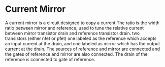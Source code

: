 # Current Mirror
A current mirror is a circuit designed to copy a current
The ratio is the width ratio between mirror and reference, used to tune the relative current between mirror transistor drain and reference transistor drain.
two transistors (either nfet or pfet) one labeled as the reference which accepts an input current at the drain, and one labeled as mirror which has the output current at the drain. The sources of reference and mirror are connected and the gates of reference and mirror are also connected. The drain of the reference is connected to gate of reference.